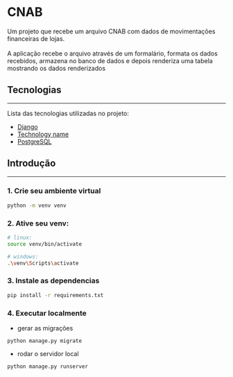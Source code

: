 # CNAB 

Um projeto que recebe um arquivo CNAB com dados de movimentações financeiras de lojas. </br></br>
A aplicação recebe o arquivo através de um formalário, formata os dados recebidos, armazena no banco de dados e depois renderiza uma tabela mostrando os dados renderizados

## Tecnologias

---

Lista das tecnologias utilizadas no projeto:

- [Django](https://www.djangoproject.com)
- [Technology name](https://www.django-rest-framework.org)
- [PostgreSQL](https://www.postgresql.org)

## Introdução

---

### 1. Crie seu ambiente virtual

```bash
python -m venv venv
```

### 2. Ative seu venv:

```bash
# linux:
source venv/bin/activate

# windows:
.\venv\Scripts\activate
```

### 3. Instale as dependencias

```bash
pip install -r requirements.txt
```

### 4. Executar localmente

- gerar as migrações

```
python manage.py migrate
```

- rodar o servidor local

```
python manage.py runserver
```
